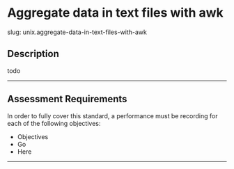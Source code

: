 
# Aggregate data in text files with awk

slug: unix.aggregate-data-in-text-files-with-awk

## Description
todo


---
## Assessment Requirements
In order to fully cover this standard, a performance must be recording for each of the following objectives:

- Objectives
- Go
- Here


---
